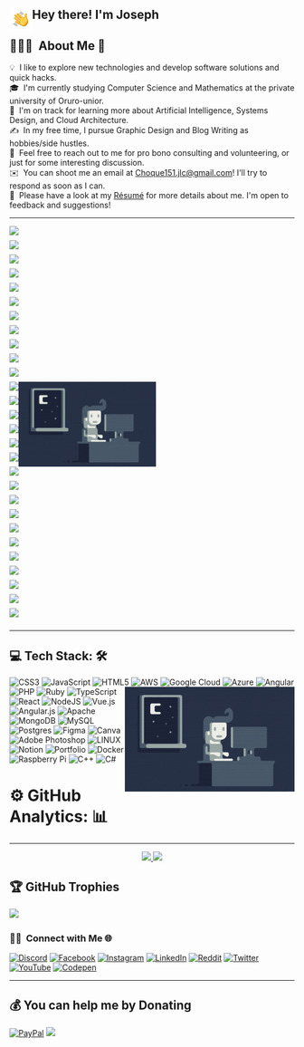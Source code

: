 <div>
    <img alt="Night Coding" src="https://github.com/ByChokeYT/ByChokeYt/blob/main/assets/Hand%20Wave.gif?raw=true" width="40" align="left">
    <h2>Hey there! I'm Joseph</h2>
</div>

## 👨🏻‍💻 &nbsp;About Me 💫

💡 &nbsp;I like to explore new technologies and develop software solutions and quick hacks.\
🎓 &nbsp;I'm currently studying Computer Science and Mathematics at the private university of Oruro-unior.\
🌱 &nbsp;I'm on track for learning more about Artificial Intelligence, Systems Design, and Cloud Architecture.\
✍️ &nbsp;In my free time, I pursue Graphic Design and Blog Writing as hobbies/side hustles.\
💬 &nbsp;Feel free to reach out to me for pro bono consulting and volunteering, or just for some interesting discussion.\
✉️ &nbsp;You can shoot me an email at Choque151.jlc@gmail.com! I'll try to respond as soon as I can.\
📄 &nbsp;Please have a look at my [Résumé](https://www.linkedin.com/in/jose-luis-choquevillca/) for more details about me. I'm open to feedback and suggestions!

---

<p align="center">
  <div style="display: flex; align-items: center;">
    <div style="display: flex; flex-direction: column;">
      <img height="25" src="https://img.shields.io/badge/css3-%231572B6.svg?style=for-the-badge&logo=css3&logoColor=white">
      <img height="25" src="https://img.shields.io/badge/javascript-%23323330.svg?style=for-the-badge&logo=javascript&logoColor=%23F7DF1E">
      <img height="25" src="https://img.shields.io/badge/html5-%23E34F26.svg?style=for-the-badge&logo=html5&logoColor=white">
      <img height="25" src="https://img.shields.io/badge/AWS-%23FF9900.svg?style=for-the-badge&logo=amazon-aws&logoColor=white">
      <img height="25" src="https://img.shields.io/badge/Google%20Cloud-%234285F4.svg?style=for-the-badge&logo=google-cloud&logoColor=white">
      <img height="25" src="https://img.shields.io/badge/azure-%230072C6.svg?style=for-the-badge&logo=azure-devops&logoColor=white">
      <img height="25" src="https://img.shields.io/badge/angular-%23DD0031.svg?style=for-the-badge&logo=angular&logoColor=white">
      <img height="25" src="https://img.shields.io/badge/php-%23777BB4.svg?style=for-the-badge&logo=php&logoColor=white">
      <img height="25" src="https://img.shields.io/badge/ruby-%23CC342D.svg?style=for-the-badge&logo=ruby&logoColor=white">
      <img height="25" src="https://img.shields.io/badge/typescript-%23007ACC.svg?style=for-the-badge&logo=typescript&logoColor=white">
      <img height="25" src="https://img.shields.io/badge/react-%2320232a.svg?style=for-the-badge&logo=react&logoColor=%2361DAFB">
      <img height="25" src="https://img.shields.io/badge/node.js-6DA55F?style=for-the-badge&logo=node.js&logoColor=white">
      <img height="25" src="https://img.shields.io/badge/vuejs-%2335495e.svg?style=for-the-badge&logo=vuedotjs&logoColor=%234FC08D">
      <img height="25" src="https://img.shields.io/badge/angular.js-%23E23237.svg?style=for-the-badge&logo=angularjs&logoColor=white">
      <img height="25" src="https://img.shields.io/badge/apache-%23D42029.svg?style=for-the-badge&logo=apache&logoColor=white">
      <img height="25" src="https://img.shields.io/badge/MongoDB-%234ea94b.svg?style=for-the-badge&logo=mongodb&logoColor=white">
      <img height="25" src="https://img.shields.io/badge/mysql-%2300f.svg?style=for-the-badge&logo=mysql&logoColor=white">
      <img height="25" src="https://img.shields.io/badge/postgres-%23316192.svg?style=for-the-badge&logo=postgresql&logoColor=white">
      <img height="25" src="https://img.shields.io/badge/figma-%23F24E1E.svg?style=for-the-badge&logo=figma&logoColor=white">
      <img height="25" src="https://img.shields.io/badge/Canva-%2300C4CC.svg?style=for-the-badge&logo=Canva&logoColor=white">
      <img height="25" src="https://img.shields.io/badge/adobephotoshop-%2331A8FF.svg?style=for-the-badge&logo=adobephotoshop&logoColor=white">
      <img height="25" src="https://img.shields.io/badge/Linux-FCC624?style=for-the-badge&logo=linux&logoColor=black">
      <img height="25" src="https://img.shields.io/badge/Notion-%23000000.svg?style=for-the-badge&logo=notion&logoColor=white">
      <img height="25" src="https://img.shields.io/badge/Portfolio-%23000000.svg?style=for-the-badge&logo=firefox&logoColor=#FF7139">
      <img height="25" src="https://img.shields.io/badge/docker-%230db7ed.svg?style=for-the-badge&logo=docker&logoColor=white">
      <img height="25" src="https://img.shields.io/badge/-RaspberryPi-C51A4A?style=for-the-badge&logo=Raspberry-Pi">
      <img height="25" src="https://img.shields.io/badge/c++-%2300599C.svg?style=for-the-badge&logo=c%2B%2B&logoColor=white">
      <img height="25" src="https://img.shields.io/badge/c%23-%23239120.svg?style=for-the-badge&logo=c-sharp&logoColor=white">
    </div>
    <img height="150" src="https://github.com/ByChokeYT/ByChokeYt/blob/main/assets/Night-Coding.gif?raw=true">
  </div>
</p>

---

## 💻 Tech Stack: 🛠 
![CSS3](https://img.shields.io/badge/css3-%231572B6.svg?style=for-the-badge&logo=css3&logoColor=white) ![JavaScript](https://img.shields.io/badge/javascript-%23323330.svg?style=for-the-badge&logo=javascript&logoColor=%23F7DF1E) ![HTML5](https://img.shields.io/badge/html5-%23E34F26.svg?style=for-the-badge&logo=html5&logoColor=white) ![AWS](https://img.shields.io/badge/AWS-%23FF9900.svg?style=for-the-badge&logo=amazon-aws&logoColor=white) ![Google Cloud](https://img.shields.io/badge/Google%20Cloud-%234285F4.svg?style=for-the-badge&logo=google-cloud&logoColor=white) ![Azure](https://img.shields.io/badge/azure-%230072C6.svg?style=for-the-badge&logo=azure-devops&logoColor=white) <img alt="Night Coding" src="https://raw.githubusercontent.com/AVS1508/AVS1508/master/assets/Night-Coding.gif" align="right"/>![Angular](https://img.shields.io/badge/angular-%23DD0031.svg?style=for-the-badge&logo=angular&logoColor=white) ![PHP](https://img.shields.io/badge/php-%23777BB4.svg?style=for-the-badge&logo=php&logoColor=white) ![Ruby](https://img.shields.io/badge/ruby-%23CC342D.svg?style=for-the-badge&logo=ruby&logoColor=white) ![TypeScript](https://img.shields.io/badge/typescript-%23007ACC.svg?style=for-the-badge&logo=typescript&logoColor=white) ![React](https://img.shields.io/badge/react-%2320232a.svg?style=for-the-badge&logo=react&logoColor=%2361DAFB) ![NodeJS](https://img.shields.io/badge/node.js-6DA55F?style=for-the-badge&logo=node.js&logoColor=white) ![Vue.js](https://img.shields.io/badge/vuejs-%2335495e.svg?style=for-the-badge&logo=vuedotjs&logoColor=%234FC08D) ![Angular.js](https://img.shields.io/badge/angular.js-%23E23237.svg?style=for-the-badge&logo=angularjs&logoColor=white) ![Apache](https://img.shields.io/badge/apache-%23D42029.svg?style=for-the-badge&logo=apache&logoColor=white) ![MongoDB](https://img.shields.io/badge/MongoDB-%234ea94b.svg?style=for-the-badge&logo=mongodb&logoColor=white) ![MySQL](https://img.shields.io/badge/mysql-%2300f.svg?style=for-the-badge&logo=mysql&logoColor=white) ![Postgres](https://img.shields.io/badge/postgres-%23316192.svg?style=for-the-badge&logo=postgresql&logoColor=white) 	![Figma](https://img.shields.io/badge/figma-%23F24E1E.svg?style=for-the-badge&logo=figma&logoColor=white) ![Canva](https://img.shields.io/badge/Canva-%2300C4CC.svg?style=for-the-badge&logo=Canva&logoColor=white) ![Adobe Photoshop](https://img.shields.io/badge/adobephotoshop-%2331A8FF.svg?style=for-the-badge&logo=adobephotoshop&logoColor=white) ![LINUX](https://img.shields.io/badge/Linux-FCC624?style=for-the-badge&logo=linux&logoColor=black) ![Notion](https://img.shields.io/badge/Notion-%23000000.svg?style=for-the-badge&logo=notion&logoColor=white) ![Portfolio](https://img.shields.io/badge/Portfolio-%23000000.svg?style=for-the-badge&logo=firefox&logoColor=#FF7139) ![Docker](https://img.shields.io/badge/docker-%230db7ed.svg?style=for-the-badge&logo=docker&logoColor=white) ![Raspberry Pi](https://img.shields.io/badge/-RaspberryPi-C51A4A?style=for-the-badge&logo=Raspberry-Pi) ![C++](https://img.shields.io/badge/c++-%2300599C.svg?style=for-the-badge&logo=c%2B%2B&logoColor=white) ![C#](https://img.shields.io/badge/c%23-%23239120.svg?style=for-the-badge&logo=c-sharp&logoColor=white)
# ⚙️ GitHub Analytics: 📊

---
<p align="center">
  <a href="https://github.com/ByChokeYT">
    <img height="180em" src="https://github-readme-stats-eight-theta.vercel.app/api?username=ByChokeYT&show_icons=true&theme=algolia&include_all_commits=true&count_private=true"/>
    <img height="180em" src="https://github-readme-stats-eight-theta.vercel.app/api/top-langs/?username=ByChokeYT&layout=compact&langs_count=8&theme=algolia"/>
  </a>
</p>

## 🏆 GitHub Trophies
![](https://github-profile-trophy.vercel.app/?username=ByChokeYT&theme=discord&no-frame=false&no-bg=true&margin-w=4)
### 🤝🏻 &nbsp;Connect with Me 🌐

[![Discord](https://img.shields.io/badge/ByChokeYT-%237289DA.svg?logo=discord&logoColor=white)](https://discord.gg/https://discord.gg/6EzCaw8M) [![Facebook](https://img.shields.io/badge/Jhoseph%20Choquevillca-%231877F2.svg?logo=Facebook&logoColor=white)](https://facebook.com/https://www.facebook.com/jose.choquevillca1) [![Instagram](https://img.shields.io/badge/by.Choke-%23E4405F.svg?logo=Instagram&logoColor=white)](https://instagram.com/By_choke) [![LinkedIn](https://img.shields.io/badge/Choquevillca-%230077B5.svg?logo=linkedin&logoColor=white)](https://linkedin.com/in/jose-luis-choquevillca) [![Reddit](https://img.shields.io/badge/FullStarck-%23FF4500.svg?logo=Reddit&logoColor=white)](https://reddit.com/user/r/FullStackChart) [![Twitter](https://img.shields.io/badge/Twitter-%231DA1F2.svg?logo=Twitter&logoColor=white)](https://twitter.com/@ByChoke) [![YouTube](https://img.shields.io/badge/ByChoqueYT-%23FF0000.svg?logo=YouTube&logoColor=white)](https://youtube.com/@bychoke) [![Codepen](https://img.shields.io/badge/ByChoke-000000?style=for-the-badge&logo=codepen&logoColor=white)](https://codepen.io/ByChokeYT) 

---
  ## 💰 You can help me by Donating
  [![PayPal](https://img.shields.io/badge/PayPal-00457C?style=for-the-badge&logo=paypal&logoColor=white)](https://paypal.me/https://paypal.me/bychoke?country.x=CL&locale.x=es_XC) [![](https://visitcount.itsvg.in/api?id=ByChokeYT&icon=3&color=5)](https://visitcount.itsvg.in)  

<!-- Proudly created with ByChoke (https://github.com/ByChokeYT/Icono_Portafolio.git) -->
